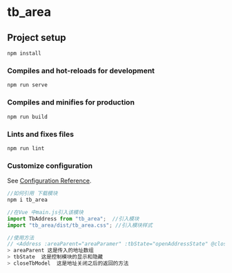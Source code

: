 # tb_area

## Project setup
```
npm install
```

### Compiles and hot-reloads for development
```
npm run serve
```

### Compiles and minifies for production
```
npm run build
```

### Lints and fixes files
```
npm run lint
```

### Customize configuration
See [Configuration Reference](https://cli.vuejs.org/config/).

```js
//如何引用 下载模块
npm i tb_area

//在Vue 中main.js引入该模块
import TbAddress from "tb_area";  //引入模块
import "tb_area/dist/tb_area.css"; //引入模块样式

//使用方法
// <Address :areaParent="areaParamer" :tbState="openAddressState" @closeTbModel="closeTbModel"></Address>
> areaParent 这是传入的地址数组
> tbState  这是控制模块的显示和隐藏
> closeTbModel  这是地址关闭之后的返回的方法

  
```

